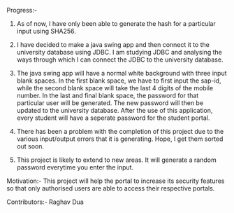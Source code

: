 Progress:-
1) As of now, I have only been able to generate the hash for a particular input using SHA256.


2) I have decided to make a java swing app and then connect it to the university database using JDBC. I am studying JDBC and analysing the ways through which I can connect the JDBC to the university database.


3) The java swing app will have a normal white background with three input blank spaces. In the first blank space, we have to first input the sap-id, while the second blank space will take the last 4 digits of the mobile number. In the last and final blank space, the password for that particular user will be generated. The new password will then be updated to the university database. After the use of this application, every student will have a seperate password for the student portal. 

4) There has been a problem with the completion of this project due to the various input/output errors that it is generating. Hope, I get them sorted out soon. 

5) This project is likely to extend to new areas. It will generate a random password everytime you enter the input. 

Motivation:-
This project will help the portal to increase its security features so that only authorised users are able to access their respective portals.

Contributors:-
Raghav Dua

